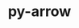 ---
title: "py-arrow"
layout: cache
categories: [package, develop-2023-09-24]
meta: {"versions": ["1.2.3"], "compilers": ["apple-clang@=14.0.0", "gcc@=11.1.0", "gcc@=11.3.0"], "oss": ["ubuntu20.04", "ubuntu22.04", "ventura"], "platforms": ["darwin", "linux"], "targets": ["aarch64", "ppc64le", "x86_64_v3"], "stacks": ["data-vis-sdk", "e4s", "e4s-power", "ml-darwin-aarch64-mps", "ml-linux-x86_64-cpu", "ml-linux-x86_64-cuda", "root"], "num_specs": 7, "num_specs_by_stack": {"root": 7, "ml-darwin-aarch64-mps": 2, "e4s-power": 1, "e4s": 1, "data-vis-sdk": 1, "ml-linux-x86_64-cuda": 2, "ml-linux-x86_64-cpu": 2}}
spec_details: [{"hash": "3lfrakuqedegws2px6cynrfedk5e3jws", "compiler": "apple-clang@=14.0.0", "versions": ["1.2.3"], "os": "ventura", "platform": "darwin", "target": "aarch64", "variants": ["build_system=python_pip"], "stacks": ["root", "ml-darwin-aarch64-mps"], "size": "-", "tarball": "https://binaries.spack.io/releases/develop-2023-09-24/build_cache/darwin-ventura-aarch64/apple-clang-14.0.0/py-arrow-1.2.3/darwin-ventura-aarch64-apple-clang-14.0.0-py-arrow-1.2.3-3lfrakuqedegws2px6cynrfedk5e3jws.spack"}, {"hash": "csndcqa5pablvboponewy53vumolpe74", "compiler": "apple-clang@=14.0.0", "versions": ["1.2.3"], "os": "ventura", "platform": "darwin", "target": "aarch64", "variants": ["build_system=python_pip"], "stacks": ["root", "ml-darwin-aarch64-mps"], "size": "-", "tarball": "https://binaries.spack.io/releases/develop-2023-09-24/build_cache/darwin-ventura-aarch64/apple-clang-14.0.0/py-arrow-1.2.3/darwin-ventura-aarch64-apple-clang-14.0.0-py-arrow-1.2.3-csndcqa5pablvboponewy53vumolpe74.spack"}, {"hash": "v75ccyn6ta5zexdho77vvflsxdbfghlb", "compiler": "gcc@=11.1.0", "versions": ["1.2.3"], "os": "ubuntu20.04", "platform": "linux", "target": "ppc64le", "variants": ["build_system=python_pip"], "stacks": ["e4s-power", "root"], "size": "-", "tarball": "https://binaries.spack.io/releases/develop-2023-09-24/build_cache/linux-ubuntu20.04-ppc64le/gcc-11.1.0/py-arrow-1.2.3/linux-ubuntu20.04-ppc64le-gcc-11.1.0-py-arrow-1.2.3-v75ccyn6ta5zexdho77vvflsxdbfghlb.spack"}, {"hash": "ospypu3pj3sgreuesng2ncgajnkqxdp2", "compiler": "gcc@=11.1.0", "versions": ["1.2.3"], "os": "ubuntu20.04", "platform": "linux", "target": "x86_64_v3", "variants": ["build_system=python_pip"], "stacks": ["e4s", "root"], "size": "-", "tarball": "https://binaries.spack.io/releases/develop-2023-09-24/build_cache/linux-ubuntu20.04-x86_64_v3/gcc-11.1.0/py-arrow-1.2.3/linux-ubuntu20.04-x86_64_v3-gcc-11.1.0-py-arrow-1.2.3-ospypu3pj3sgreuesng2ncgajnkqxdp2.spack"}, {"hash": "bka2th5nquvc3hv46xbl4pir7xqdmlzb", "compiler": "gcc@=11.1.0", "versions": ["1.2.3"], "os": "ubuntu20.04", "platform": "linux", "target": "x86_64_v3", "variants": ["build_system=python_pip"], "stacks": ["data-vis-sdk", "root"], "size": "-", "tarball": "https://binaries.spack.io/releases/develop-2023-09-24/build_cache/linux-ubuntu20.04-x86_64_v3/gcc-11.1.0/py-arrow-1.2.3/linux-ubuntu20.04-x86_64_v3-gcc-11.1.0-py-arrow-1.2.3-bka2th5nquvc3hv46xbl4pir7xqdmlzb.spack"}, {"hash": "dr3j46kw4uxzsodnffbeja47xmbdr7ah", "compiler": "gcc@=11.3.0", "versions": ["1.2.3"], "os": "ubuntu22.04", "platform": "linux", "target": "x86_64_v3", "variants": ["build_system=python_pip"], "stacks": ["ml-linux-x86_64-cuda", "root", "ml-linux-x86_64-cpu"], "size": "-", "tarball": "https://binaries.spack.io/releases/develop-2023-09-24/build_cache/linux-ubuntu22.04-x86_64_v3/gcc-11.3.0/py-arrow-1.2.3/linux-ubuntu22.04-x86_64_v3-gcc-11.3.0-py-arrow-1.2.3-dr3j46kw4uxzsodnffbeja47xmbdr7ah.spack"}, {"hash": "mv7skehbsgvqo4shkv2fq2binnxujzvo", "compiler": "gcc@=11.3.0", "versions": ["1.2.3"], "os": "ubuntu22.04", "platform": "linux", "target": "x86_64_v3", "variants": ["build_system=python_pip"], "stacks": ["ml-linux-x86_64-cuda", "root", "ml-linux-x86_64-cpu"], "size": "-", "tarball": "https://binaries.spack.io/releases/develop-2023-09-24/build_cache/linux-ubuntu22.04-x86_64_v3/gcc-11.3.0/py-arrow-1.2.3/linux-ubuntu22.04-x86_64_v3-gcc-11.3.0-py-arrow-1.2.3-mv7skehbsgvqo4shkv2fq2binnxujzvo.spack"}]
---
